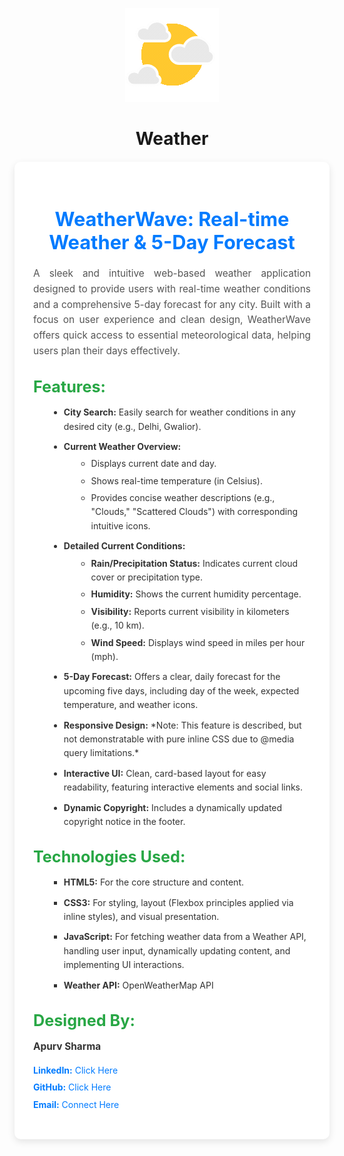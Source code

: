 <p align="center"><img src="https://github.com/Apurv-sharma-in/Weather/blob/main/01d_Sun_day.gif"></p>
<h1 align="center" id="title" style:="color: white; ">Weather</h1>


<div style="max-width: 800px; margin: 20px auto; padding: 30px; background-color: #ffffff;  border-radius: 10px; box-shadow: 0 4px 12px rgba(0, 0, 0, 0.1);">
<h1 style="color: #007bff; text-align: center; margin-bottom: 20px; font-size: 2.2em;">WeatherWave: Real-time Weather & 5-Day Forecast</h1> 
  <p style="font-size: 1.1em; line-height: 1.6; text-align: justify; margin-bottom: 25px; color: #555;">
          A sleek and intuitive web-based weather application designed to provide users with real-time weather conditions and a comprehensive 5-day forecast for any city. Built with a focus on user experience and clean design, WeatherWave offers quick access to essential meteorological data, helping users plan their days effectively.
        </p>

   <h2 style="color: #28a745; margin-top: 30px; margin-bottom: 15px; font-size: 1.8em;">Features:</h2>
        <ul style="list-style-type: disc; margin-left: 25px; margin-bottom: 25px; font-size: 1em; line-height: 1.6; color: #333;">
            <li style="margin-bottom: 10px;"><strong>City Search:</strong> Easily search for weather conditions in any desired city (e.g., Delhi, Gwalior).</li>
            <li style="margin-bottom: 10px;"><strong>Current Weather Overview:</strong>
                <ul style="list-style-type: circle; margin-left: 20px; margin-top: 5px;">
                    <li style="margin-bottom: 5px;">Displays current date and day.</li>
                    <li style="margin-bottom: 5px;">Shows real-time temperature (in Celsius).</li>
                    <li style="margin-bottom: 5px;">Provides concise weather descriptions (e.g., "Clouds," "Scattered Clouds") with corresponding intuitive icons.</li>
                </ul>
            </li>
            <li style="margin-bottom: 10px;"><strong>Detailed Current Conditions:</strong>
                <ul style="list-style-type: circle; margin-left: 20px; margin-top: 5px;">
                    <li style="margin-bottom: 5px;"><strong>Rain/Precipitation Status:</strong> Indicates current cloud cover or precipitation type.</li>
                    <li style="margin-bottom: 5px;"><strong>Humidity:</strong> Shows the current humidity percentage.</li>
                    <li style="margin-bottom: 5px;"><strong>Visibility:</strong> Reports current visibility in kilometers (e.g., 10 km).</li>
                    <li style="margin-bottom: 5px;"><strong>Wind Speed:</strong> Displays wind speed in miles per hour (mph).</li>
                </ul>
            </li>
            <li style="margin-bottom: 10px;"><strong>5-Day Forecast:</strong> Offers a clear, daily forecast for the upcoming five days, including day of the week, expected temperature, and weather icons.</li>
            <li style="margin-bottom: 10px;"><strong>Responsive Design:</strong> *Note: This feature is described, but not demonstratable with pure inline CSS due to @media query limitations.*</li>
            <li style="margin-bottom: 10px;"><strong>Interactive UI:</strong> Clean, card-based layout for easy readability, featuring interactive elements and social links.</li>
            <li style="margin-bottom: 10px;"><strong>Dynamic Copyright:</strong> Includes a dynamically updated copyright notice in the footer.</li>
        </ul>

  <h2 style="color: #28a745; margin-top: 30px; margin-bottom: 15px; font-size: 1.8em;">Technologies Used:</h2>
        <ul style="list-style-type: square; margin-left: 25px; margin-bottom: 25px; font-size: 1em; line-height: 1.6; color: #333;">
            <li style="margin-bottom: 10px;"><strong>HTML5:</strong> For the core structure and content.</li>
            <li style="margin-bottom: 10px;"><strong>CSS3:</strong> For styling, layout (Flexbox principles applied via inline styles), and visual presentation.</li>
            <li style="margin-bottom: 10px;"><strong>JavaScript:</strong> For fetching weather data from a Weather API, handling user input, dynamically updating content, and implementing UI interactions.</li>
            <li style="margin-bottom: 10px;"><strong>Weather API:</strong> OpenWeatherMap API</li>
        </ul>

   <h2 style="color: #28a745; margin-top: 30px; margin-bottom: 15px; font-size: 1.8em;">Designed By:</h2>
        <p style="font-size: 1.1em; line-height: 1.6; margin-bottom: 10px; color: #333;">
            <strong>Apurv Sharma</strong>
        </p>
        <ul style="list-style-type: none; margin-left: 0; padding-left: 0; font-size: 1em; line-height: 1.6; color: #333;">
            <li style="margin-bottom: 5px;"><strong style="color: #007bff;">LinkedIn:</strong> <a href="https://www.linkedin.com/in/apurv-sharma-in" style="color: #007bff; text-decoration: none;">Click Here </a></li>
            <li style="margin-bottom: 5px;"><strong style="color: #007bff;">GitHub:</strong> <a href="https://github.com/Apurv-sharma-in/" style="color: #007bff; text-decoration: none;">Click Here</a></li>
            <li style="margin-bottom: 5px;"><strong style="color: #007bff;">Email:</strong> <a href="mailto:apurvsharma.in@gmail.com?subject=Let%27s%20Connect&body=Hi%20Apurv%2C%0D%0A%0D%0AI%20would%20love%20to%20discuss%20further.%0D%0A%0D%0ABest%2C%0D%0A%5BYour%20Name%5D" style="color: #007bff; text-decoration: none;">Connect Here</a></li>
        </ul>

</div>
